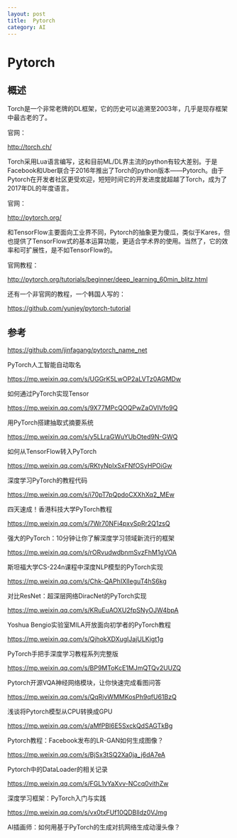 ```yaml
---
layout: post
title:  Pytorch
category: AI 
---
```


# Pytorch

## 概述

Torch是一个非常老牌的DL框架，它的历史可以追溯至2003年，几乎是现存框架中最古老的了。

官网：

http://torch.ch/

Torch采用Lua语言编写，这和目前ML/DL界主流的python有较大差别。于是Facebook和Uber联合于2016年推出了Torch的python版本——Pytorch。由于Pytorch在开发者社区更受欢迎，短短时间它的开发进度就超越了Torch，成为了2017年DL的年度语言。

官网：

http://pytorch.org/

和TensorFlow主要面向工业界不同，Pytorch的抽象更为傻瓜，类似于Kares，但也提供了TensorFlow式的基本运算功能，更适合学术界的使用。当然了，它的效率和可扩展性，是不如TensorFlow的。

官网教程：

http://pytorch.org/tutorials/beginner/deep_learning_60min_blitz.html

还有一个非官网的教程，一个韩国人写的：

https://github.com/yunjey/pytorch-tutorial

## 参考

https://github.com/jinfagang/pytorch_name_net

PyTorch人工智能自动取名

https://mp.weixin.qq.com/s/UGGrK5LwOP2aLVTz0AGMDw

如何通过PyTorch实现Tensor

https://mp.weixin.qq.com/s/9X77MPcQOQPwZaOVIVfo9Q

用PyTorch搭建抽取式摘要系统

https://mp.weixin.qq.com/s/y5LLraGWuYUbOted9N-GWQ

如何从TensorFlow转入PyTorch

https://mp.weixin.qq.com/s/RKtyNpIxSxFNfOSyHPOiGw

深度学习PyTorch的教程代码

https://mp.weixin.qq.com/s/i70pT7pQpdoCXXhXq2_MEw

四天速成！香港科技大学PyTorch教程

https://mp.weixin.qq.com/s/7Wr70NFi4pxvSpRr2Q1zsQ

强大的PyTorch：10分钟让你了解深度学习领域新流行的框架

https://mp.weixin.qq.com/s/rORvudwdbnmSvzFhM1gVOA

斯坦福大学CS-224n课程中深度NLP模型的PyTorch实现

https://mp.weixin.qq.com/s/Chk-QAPhIXlIeguT4hS6kg

对比ResNet：超深层网络DiracNet的PyTorch实现

https://mp.weixin.qq.com/s/KRuEuAOXU2fpSNyOJW4bpA

Yoshua Bengio实验室MILA开放面向初学者的PyTorch教程

https://mp.weixin.qq.com/s/QjhokXDXuglJajULKigt1g

PyTorch手把手深度学习教程系列完整版

https://mp.weixin.qq.com/s/BP9MToKcE1MJmQTQv2UUZQ

Pytorch开源VQA神经网络模块，让你快速完成看图问答

https://mp.weixin.qq.com/s/QqRjvWMMKosPh9qfU61BzQ

浅谈将Pytorch模型从CPU转换成GPU

https://mp.weixin.qq.com/s/aMfPBl6E5SxckQdSAGTkBg

Pytorch教程：Facebook发布的LR-GAN如何生成图像？

https://mp.weixin.qq.com/s/BjSx3tSQ2Xa0ja_j6dA7eA

Pytorch中的DataLoader的相关记录

https://mp.weixin.qq.com/s/FGL1vYaXvv-NCcq0vithZw

深度学习框架：PyTorch入门与实践

https://mp.weixin.qq.com/s/vx0txFUf10QDBlldz0VJmg

AI插画师：如何用基于PyTorch的生成对抗网络生成动漫头像？

